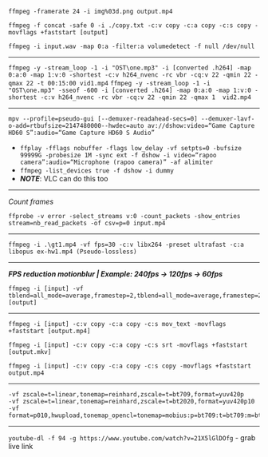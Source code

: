 `ffmpeg -framerate 24 -i img%03d.png output.mp4`

`ffmpeg -f concat -safe 0 -i ./copy.txt -c:v copy -c:a copy -c:s copy -movflags +faststart [output]`

`ffmpeg -i input.wav -map 0:a -filter:a volumedetect -f null /dev/null`

---

`ffmpeg -y -stream_loop -1 -i "OST\one.mp3" -i [converted .h264] -map 0:a:0 -map 1:v:0 -shortest -c:v h264_nvenc -rc vbr -cq:v 22 -qmin 22 -qmax 22 -t 00:15:00 vid1.mp4`
`ffmpeg -y -stream_loop -1 -i "OST\one.mp3" -sseof -600 -i [converted .h264] -map 0:a:0 -map 1:v:0 -shortest -c:v h264_nvenc -rc vbr -cq:v 22 -qmin 22 -qmax 1  vid2.mp4`

---

```
mpv --profile=pseudo-gui [--demuxer-readahead-secs=0] --demuxer-lavf-o-add=rtbufsize=2147480000--hwdec=auto av://dshow:video=“Game Capture HD60 S”:audio=“Game Capture HD60 S Audio”
```

- `ffplay -fflags nobuffer -flags low_delay -vf setpts=0 -bufsize 99999G -probesize 1M -sync ext -f dshow -i video=“rapoo camera”:audio=“Microphone (rapoo camera)” -af alimiter`
- `ffmpeg -list_devices true -f dshow -i dummy`
- **_NOTE_**: VLC can do this too

---

_Count frames_

```
ffprobe -v error -select_streams v:0 -count_packets -show_entries stream=nb_read_packets -of csv=p=0 input.mp4
```

---

```
ffmpeg -i .\gt1.mp4 -vf fps=30 -c:v libx264 -preset ultrafast -c:a libopus ex-hw1.mp4 (Pseudo-lossless)
```

---

**_FPS reduction motionblur | Example: 240fps -> 120fps -> 60fps_**

```
ffmpeg -i [input] -vf tblend=all_mode=average,framestep=2,tblend=all_mode=average,framestep=2,fps=60 [output]
```

---

```
ffmpeg -i [input] -c:v copy -c:a copy -c:s mov_text -movflags +faststart [output.mp4]
```

```
ffmpeg -i [input] -c:v copy -c:a copy -c:s srt -movflags +faststart [output.mkv]
```

```
ffmpeg -i [input] -c:v copy -c:a copy -c:s copy -movflags +faststart output.mp4
```

---

```
-vf zscale=t=linear,tonemap=reinhard,zscale=t=bt709,format=yuv420p
-vf zscale=t=linear,tonemap=reinhard,zscale=t=bt2020,format=yuv420p10
-vf format=p010,hwupload,tonemap_opencl=tonemap=mobius:p=bt709:t=bt709:m=bt709:format=nv12,hwdownload,format=nv12
```

---

`youtube-dl -f 94 -g https://www.youtube.com/watch?v=21X5lGlDOfg` - grab live link
